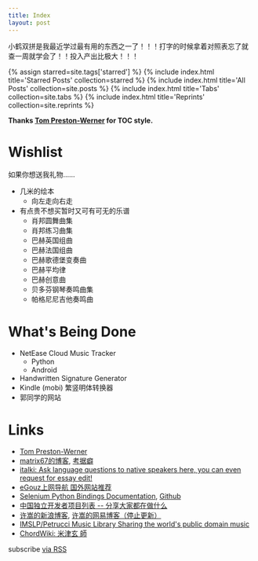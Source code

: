 ```yaml
---
title: Index
layout: post
---
```


小鹤双拼是我最近学过最有用的东西之一了！！！打字的时候拿着对照表忘了就
查一周就学会了！！投入产出比极大！！！

{% assign starred=site.tags['starred'] %}
{% include index.html title='Starred Posts' collection=starred %}
{% include index.html title='All Posts' collection=site.posts %}
{% include index.html title='Tabs' collection=site.tabs %}
{% include index.html title='Reprints' collection=site.reprints %}

**Thanks [Tom Preston-Werner](http://tom.preston-werner.com/) for TOC style.**

# Wishlist

如果你想送我礼物……

- 几米的绘本
  - 向左走向右走
- 有点贵不想买暂时又可有可无的乐谱
  - 肖邦圆舞曲集
  - 肖邦练习曲集
  - 巴赫英国组曲
  - 巴赫法国组曲
  - 巴赫歌德堡变奏曲
  - 巴赫平均律
  - 巴赫创意曲
  - 贝多芬钢琴奏鸣曲集
  - 帕格尼尼吉他奏鸣曲

# What's Being Done

- NetEase Cloud Music Tracker
  - Python
  - Android
- Handwritten Signature Generator
- Kindle (mobi) 繁竖明体转换器
- 郭同学的网站

# Links

- [Tom Preston-Werner](http://tom.preston-werner.com/)
- [matrix67的博客](http://www.matrix67.com/),
  [考据癖](http://localhost-8080.com/)
- [italki: Ask language questions to native speakers here, you can
  even request for essay edit!](https://www.italki.com/)
- [eGouz上网导航 国外网站推荐](http://www.egouz.com/)
- [Selenium Python Bindings
  Documentation](https://selenium-python.readthedocs.io),
  [Github](https://github.com/baijum/selenium-python)
- [中国独立开发者项目列表 -- 分享大家都在做什么](https://github.com/1c7/chinese-independent-developer)
- [许嵩的新浪博客](http://blog.sina.com.cn/vae),
  [许嵩的网易博客（停止更新）](http://vaevip.blog.163.com/)
- [IMSLP/Petrucci Music Library Sharing the world's public domain
  music](https://cn.imslp.org/)
- [ChordWiki: 米津玄
  師](https://ja.chordwiki.org/tag/%E7%B1%B3%E6%B4%A5%E7%8E%84%E5%B8%AB)

<p class="rss-subscribe">subscribe <a href="{{ "/feed.xml" | prepend: site.baseurl }}">via RSS</a></p>
